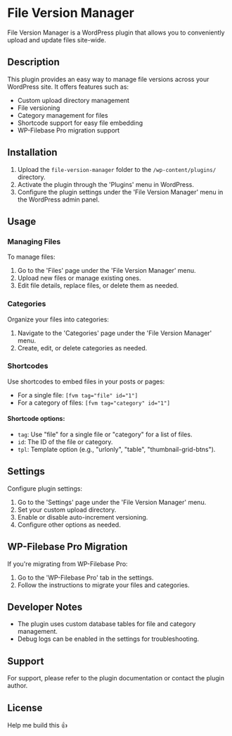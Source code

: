 # File Version Manager

File Version Manager is a WordPress plugin that allows you to conveniently upload and update files site-wide.

## Description

This plugin provides an easy way to manage file versions across your WordPress site. It offers features such as:

-   Custom upload directory management
-   File versioning
-   Category management for files
-   Shortcode support for easy file embedding
-   WP-Filebase Pro migration support

## Installation

1. Upload the `file-version-manager` folder to the `/wp-content/plugins/` directory.
2. Activate the plugin through the 'Plugins' menu in WordPress.
3. Configure the plugin settings under the 'File Version Manager' menu in the WordPress admin panel.

## Usage

### Managing Files

To manage files:

1. Go to the 'Files' page under the 'File Version Manager' menu.
2. Upload new files or manage existing ones.
3. Edit file details, replace files, or delete them as needed.

### Categories

Organize your files into categories:

1. Navigate to the 'Categories' page under the 'File Version Manager' menu.
2. Create, edit, or delete categories as needed.

### Shortcodes

Use shortcodes to embed files in your posts or pages:

-   For a single file: `[fvm tag="file" id="1"]`
-   For a category of files: `[fvm tag="category" id="1"]`

#### Shortcode options:

-   `tag`: Use "file" for a single file or "category" for a list of files.
-   `id`: The ID of the file or category.
-   `tpl`: Template option (e.g., "urlonly", "table", "thumbnail-grid-btns").

## Settings

Configure plugin settings:

1. Go to the 'Settings' page under the 'File Version Manager' menu.
2. Set your custom upload directory.
3. Enable or disable auto-increment versioning.
4. Configure other options as needed.

## WP-Filebase Pro Migration

If you're migrating from WP-Filebase Pro:

1. Go to the 'WP-Filebase Pro' tab in the settings.
2. Follow the instructions to migrate your files and categories.

## Developer Notes

-   The plugin uses custom database tables for file and category management.
-   Debug logs can be enabled in the settings for troubleshooting.

## Support

For support, please refer to the plugin documentation or contact the plugin author.

## License

Help me build this 👍
